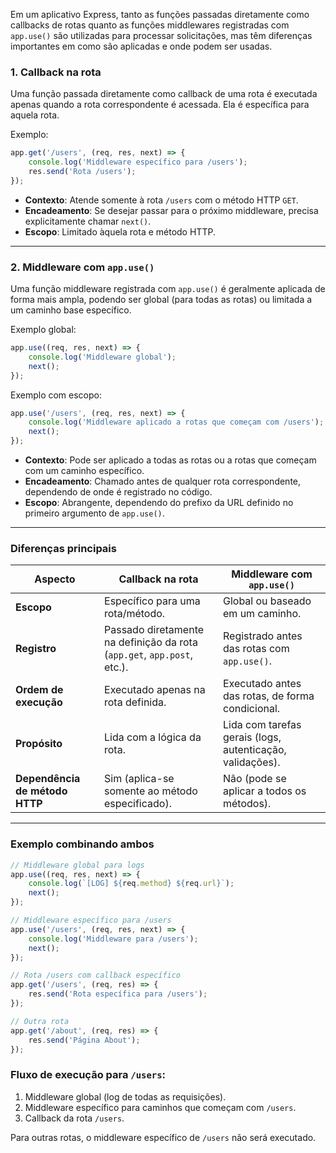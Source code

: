 Em um aplicativo Express, tanto as funções passadas diretamente como callbacks de rotas quanto as funções middlewares registradas com `app.use()` são utilizadas para processar solicitações, mas têm diferenças importantes em como são aplicadas e onde podem ser usadas.

### 1. **Callback na rota**
Uma função passada diretamente como callback de uma rota é executada apenas quando a rota correspondente é acessada. Ela é específica para aquela rota.

Exemplo:
```javascript
app.get('/users', (req, res, next) => {
    console.log('Middleware específico para /users');
    res.send('Rota /users');
});
```

- **Contexto**: Atende somente à rota `/users` com o método HTTP `GET`.
- **Encadeamento**: Se desejar passar para o próximo middleware, precisa explicitamente chamar `next()`.
- **Escopo**: Limitado àquela rota e método HTTP.

---

### 2. **Middleware com `app.use()`**
Uma função middleware registrada com `app.use()` é geralmente aplicada de forma mais ampla, podendo ser global (para todas as rotas) ou limitada a um caminho base específico.

Exemplo global:
```javascript
app.use((req, res, next) => {
    console.log('Middleware global');
    next();
});
```

Exemplo com escopo:
```javascript
app.use('/users', (req, res, next) => {
    console.log('Middleware aplicado a rotas que começam com /users');
    next();
});
```

- **Contexto**: Pode ser aplicado a todas as rotas ou a rotas que começam com um caminho específico.
- **Encadeamento**: Chamado antes de qualquer rota correspondente, dependendo de onde é registrado no código.
- **Escopo**: Abrangente, dependendo do prefixo da URL definido no primeiro argumento de `app.use()`.

---

### Diferenças principais

| Aspecto                     | Callback na rota                   | Middleware com `app.use()`          |
|-----------------------------|------------------------------------|-------------------------------------|
| **Escopo**                  | Específico para uma rota/método.   | Global ou baseado em um caminho.   |
| **Registro**                | Passado diretamente na definição da rota (`app.get`, `app.post`, etc.). | Registrado antes das rotas com `app.use()`. |
| **Ordem de execução**       | Executado apenas na rota definida. | Executado antes das rotas, de forma condicional. |
| **Propósito**               | Lida com a lógica da rota.         | Lida com tarefas gerais (logs, autenticação, validações). |
| **Dependência de método HTTP** | Sim (aplica-se somente ao método especificado). | Não (pode se aplicar a todos os métodos). |

---

### **Exemplo combinando ambos**
```javascript
// Middleware global para logs
app.use((req, res, next) => {
    console.log(`[LOG] ${req.method} ${req.url}`);
    next();
});

// Middleware específico para /users
app.use('/users', (req, res, next) => {
    console.log('Middleware para /users');
    next();
});

// Rota /users com callback específico
app.get('/users', (req, res) => {
    res.send('Rota específica para /users');
});

// Outra rota
app.get('/about', (req, res) => {
    res.send('Página About');
});
```

### Fluxo de execução para `/users`:
1. Middleware global (log de todas as requisições).
2. Middleware específico para caminhos que começam com `/users`.
3. Callback da rota `/users`.

Para outras rotas, o middleware específico de `/users` não será executado.
